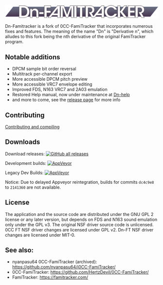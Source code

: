 <img src="docs/dn logo.svg">

Dn-Famitracker is a fork of 0CC-FamiTracker that incorporates numerous fixes and features. The meaning of the name "Dn" is "Derivative n", which alludes to this fork being the nth derivative of the original FamiTracker program.

## Notable additions

- DPCM sample bit order reversal
- Multitrack per-channel export
- More accessible DPCM pitch preview
- More accessible VRC7 envelope editing
- Improved FDS, N163 VRC7 and 2A03 emulation
- Restored Help manual, now under maintenance at [Dn-help](https://github.com/Dn-Programming-Core-Management/Dn-help)
- and more to come, see the [release page](https://github.com/Dn-Programming-Core-Management/Dn-FamiTracker/releases) for more info

## Contributing

[Contributing and compiling](docs/CONTRIBUTING.md)

## Downloads

Download releases: [![GitHub all releases](https://img.shields.io/github/downloads/Gumball2415/Dn-FamiTracker/total?logo=github&style=flat-square)](https://github.com/Gumball2415/Dn-FamiTracker/releases)

Development builds: [![AppVeyor](https://img.shields.io/appveyor/build/Gumball2415/dn-famitracker?logo=appveyor&style=flat-square)](https://ci.appveyor.com/project/Gumball2415/dn-famitracker/history)

Legacy Dev Builds: [![AppVeyor](https://img.shields.io/appveyor/build/Gumball2415/dn-famitracker-legacy?logo=appveyor&style=flat-square)](https://ci.appveyor.com/project/Gumball2415/dn-famitracker-legacy/history)

Notice: Due to delayed Appveyor reintegration, builds for commits `dc4c9e8` to `2141360` are not available.

## License

The application and the source code are distributed under the GNU GPL 2 license or any later version, but depends on FDS and N163 sound emulation only under the GPL v3. The original NSF driver source code is unlicensed. 0CC FT NSF driver changes are licensed under GPL v2. Dn-FT NSF driver changes are licensed under MIT-0.

## See also:

- nyanpasu64 0CC-FamiTracker (archived): https://github.com/nyanpasu64/j0CC-FamiTracker/
- 0CC-FamiTracker: https://github.com/HertzDevil/0CC-FamiTracker/
- FamiTracker: https://famitracker.com/

